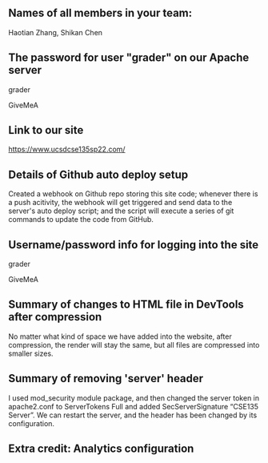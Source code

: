 ## Names of all members in your team:

Haotian Zhang, Shikan Chen

## The password for user "grader" on our Apache server

grader

GiveMeA

## Link to our site

https://www.ucsdcse135sp22.com/

## Details of Github auto deploy setup

Created a webhook on Github repo storing this site code; whenever there is a push acitivity, the webhook will get triggered and send data to the server's auto deploy script; and the script will execute a series of git commands to update the code from GitHub.

## Username/password info for logging into the site

grader

GiveMeA

## Summary of changes to HTML file in DevTools after compression

No matter what kind of space we have added into the website, after compression, the render will stay the same, but all files are compressed into smaller sizes.

## Summary of removing 'server' header

I used mod_security module package, and then changed the server token in apache2.conf to ServerTokens Full and added SecServerSignature “CSE135 Server”. We can restart the server, and the header has been changed by its configuration.

## Extra credit: Analytics configuration